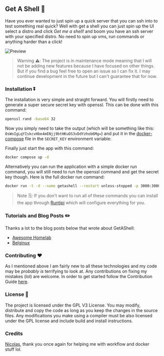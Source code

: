 ## Get A Shell 🐚

Have you ever wanted to just spin up a quick server that you can ssh into to test something real quick? Well with get a shell you can just spin up the UI select a distro and click _Get me a shell!_ and boom you have an ssh server with your specified distro. No need to spin up vms, run commands or anything harder than a click!

![Preview](screenshots/app.png)

> Warning ⚠️: The project is in maintenance mode meaning that I will not be adding new features because I have focused on other things. But if you find a bug feel free to open an issue so I can fix it. I may continue development in the future but I can't guarantee that for now.

### Installation ⏬

The installation is very simple and straight forward. You will firstly need to generate a super secure secret key with openssl. This can be done with this command:

```Bash
openssl rand -base64 32
```

Now you simply need to take the output (which will be something like this: `0sWoIgLqYIskcvHbe4mENjj9btHKuOS3vDdYzhob6Mg=`) and put it in the [docker-compose](docker-compose.yml) file in the `SECRET_KEY` environment variable:

Finally just start the app with this command:

```Bash
docker compose up -d
```

Alternatively you can run the application with a simple docker run command, you will still need to run the openssl command and get the secret key though. Here is the full docker run command:

```Bash
docker run -t -d --name getashell --restart unless-stopped -p 3000:3000 -v ./data:/app/data -v /var/run/docker.sock:/var/run/docker.sock -e SECRET_KEY=verylongsupersecretkeythatnobodywillsee --add-host host.docker.internal:host-gateway ghcr.io/steveiliop56/getashell:latest
```

> Note 🗒️: If you don't want to run all of these commands you can install the app through [Runtipi](https://runtipi.io) which will configure everything for you.

### Tutorials and Blog Posts ✏️

Thanks a lot to the blog posts below that wrote about GetAShell:

- [Awesome Homelab](https://www.awesome-homelab.com/products/steveiliop56/getashell)
- [Belginux](https://belginux.com/installer-get-a-shell-avec-docker/)
  
### Contributing ❤️

As I mentioned above I am fairly new to all these technologies and my code may be _probably is_ terrifying to look at. Any contributions on fixing my mistakes (lol) are welcome. In order to get started follow the Contribution Guide [here](CONTRIBUTING.md).

### License 📜

The project is licensed under the GPL V3 License. You may modify, distribute and copy the code as long as you keep the changes in the source files. Any modifications you make using a compiler must be also licensed under the GPL license and include build and install instructions.

### Credits

[Nicolas](https://github.com/meienberger), thank you once again for helping me with workflow and docker stuff lol.
